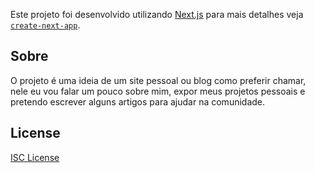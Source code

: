 Este projeto foi desenvolvido utilizando [Next.js](https://nextjs.org/) para mais detalhes veja [`create-next-app`](https://github.com/vercel/next.js/tree/canary/packages/create-next-app).

## Sobre

O projeto é uma ideia de um site pessoal ou blog como preferir chamar, nele eu vou falar um pouco sobre mim, expor meus projetos pessoais e pretendo escrever alguns artigos para ajudar na comunidade.

## License
[ISC License](https://github.com/LukNasc/personal-blog/blob/master/LICENSE.md/LICENSE.md)

